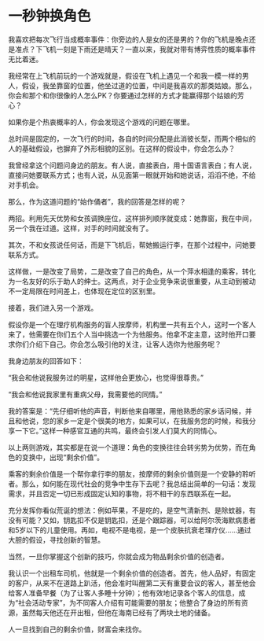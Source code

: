 # 一秒钟换角色

我喜欢把每次飞行当成概率事件：你旁边的人是女的还是男的？你的飞机是晚点还是准点？下飞机一刻是下雨还是晴天？一直以来，我就对带有博弈性质的概率事件无比着迷。 

我经常在上飞机前玩的一个游戏就是，假设在飞机上遇见一个和我一模一样的男人，假设，我坐靠窗的位置，他坐过道的位置，中间是我喜欢的那类姑娘。那么，你会和那个和你很像的人怎么PK？你要通过怎样的方式才能赢得那个姑娘的芳心？ 

如果你是个热衷概率的人，你会发现这个游戏的问题在哪里。 

总时间是固定的，一次飞行的时间，各自的时间分配是此消彼长型，而两个相似的人的基础假设，也摒弃了外形相貌的区别。在这样的假设中，你会怎么办？ 

我曾经拿这个问题问身边的朋友。有人说，直接表白，用十国语言表白；有人说，直接问她要联系方式；也有人说，从见面第一眼就开始和她说话，滔滔不绝，不给对手机会。 

那么，作为这道问题的“始作俑者”，我的回答是怎样的呢？ 

两招。利用先天优势和女孩调换座位，这样排列顺序就变成：她靠窗，我在中间，另一个我在过道。这样，对手的时间就没有了。 

其次，不和女孩说任何话，而是下飞机后，帮她搬运行李，在那个过程中，问她要联系方式。 

这样做，一是改变了局势，二是改变了自己的角色，从一个萍水相逢的乘客，转化为一名友好的乐于助人的绅士。这两点，对于企业竞争来说很重要，从主动到被动不一定局限在时间差上，也体现在定位的区别里。 

接着，我们进入另一个游戏。 

假设你是一个在理疗机构服务的盲人按摩师，机构里一共有五个人，这时一个客人来了，他需要在你们五个人当中挑选一个为他服务。他拿不定主意，这时他开口要求你们介绍下自己。你会怎么吸引他的关注，让客人选你为他服务呢？ 

我身边朋友的回答如下： 

“我会和他说我服务过的明星，这样他会更放心，也觉得很尊贵。” 

“我会和他说我家里有重病父母，我需要他的同情。” 

我的答案是：“先仔细听他的声音，判断他来自哪里，用他熟悉的家乡话问候，并且和他说，您的家乡一定是个很美的地方，如果可以，在我服务您的时候，和我分享一下它。”这样一种感官互通的共鸣，最终会引发人们莫大的同情心。 

以上两则游戏，其实都是在说一个道理：角色的变换往往会转劣势为优势，而在角色的变换中，出现“剩余价值”。 

乘客的剩余价值是一个帮你拿行李的朋友，按摩师的剩余价值则是一个安静的聆听者。那么，如何能在现代社会的竞争中生存下去呢？我总结出简单的一句话：发现需求，并且否定一切已形成固定认知的事物，将不相干的东西联系在一起。 

充分发挥你看似荒诞的想法：例如苹果，不是吃的，是空气清新剂、是除蚊器，有没有可能？又如，钥匙扣不仅是钥匙扣，还是个跟踪器，可以给阿尔茨海默病患者和5岁以下的儿童使用。再如，电视不是电视，是一个皮肤抗衰老理疗仪……通过大胆的假设，寻找创新的智慧。 

当然，一旦你掌握这个创新的技巧，你就会成为物品剩余价值的创造者。 

我认识一个出租车司机，他就是一个剩余价值的创造者。首先，他人品好，有固定的客户，从来不在道路上趴活，他会准时叫醒第二天有重要会议的客人，甚至他会给客人准备早餐（为了让客人多睡十分钟）；他有效地记录各个客人的信息，成为“社会活动专家”，为不同客人介绍有可能需要的朋友；他整合了身边的所有资源，虽然每天他还在开出租，但他在海南已经有了两块土地的储备。 

人一旦找到自己的剩余价值，财富会来找你。